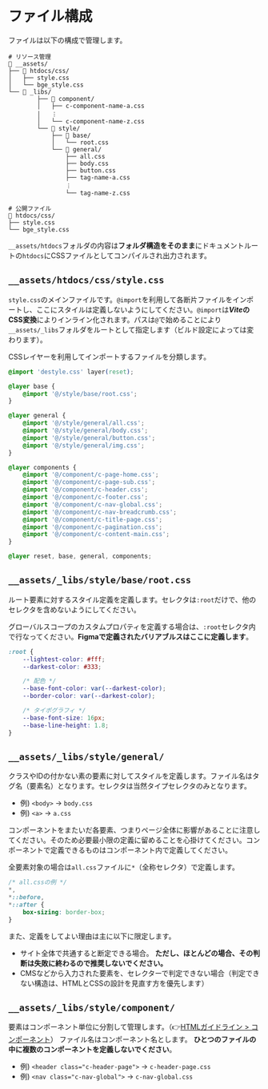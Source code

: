 # ファイル構成

ファイルは以下の構成で管理します。

```
# リソース管理
📂 __assets/
├── 📂 htdocs/css/
│   ├── style.css
│   └── bge_style.css
└── 📂 _libs/
		├── 📂 component/
		│   ├── c-component-name-a.css
		│   ︙
		│   └── c-component-name-z.css
		└── 📂 style/
			├── 📂 base/
			│   └── root.css
			└── 📂 general/
				├── all.css
				├── body.css
				├── button.css
				├── tag-name-a.css
				︙
				└── tag-name-z.css

# 公開ファイル
📂 htdocs/css/
├── style.css
└── bge_style.css
```

`__assets/htdocs`フォルダの内容は**フォルダ構造をそのまま**にドキュメントルートの`htdocs`にCSSファイルとしてコンパイルされ出力されます。

## `__assets/htdocs/css/style.css`

`style.css`のメインファイルです。`@import`を利用して各断片ファイルをインポートし、ここにスタイルは定義しないようにしてください。`@import`は***Vite*のCSS変換**によりインライン化されます。パスは`@`で始めることにより`__assets/_libs`フォルダをルートとして指定します（ビルド設定によっては変わります）。

CSSレイヤーを利用してインポートするファイルを分類します。

```css
@import 'destyle.css' layer(reset);

@layer base {
	@import '@/style/base/root.css';
}

@layer general {
	@import '@/style/general/all.css';
	@import '@/style/general/body.css';
	@import '@/style/general/button.css';
	@import '@/style/general/img.css';
}

@layer components {
	@import '@/component/c-page-home.css';
	@import '@/component/c-page-sub.css';
	@import '@/component/c-header.css';
	@import '@/component/c-footer.css';
	@import '@/component/c-nav-global.css';
	@import '@/component/c-nav-breadcrumb.css';
	@import '@/component/c-title-page.css';
	@import '@/component/c-pagination.css';
	@import '@/component/c-content-main.css';
}

@layer reset, base, general, components;
```

## `__assets/_libs/style/base/root.css`

ルート要素に対するスタイル定義を定義します。セレクタは`:root`だけで、他のセレクタを含めないようにしてください。

グローバルスコープのカスタムプロパティを定義する場合は、`:root`セレクタ内で行なってください。**Figmaで定義されたバリアブルスはここに定義します**。

```css
:root {
	--lightest-color: #fff;
	--darkest-color: #333;

	/* 配色 */
	--base-font-color: var(--darkest-color);
	--border-color: var(--darkest-color);

	/* タイポグラフィ */
	--base-font-size: 16px;
	--base-line-height: 1.8;
}
```

## `__assets/_libs/style/general/`

クラスやIDの付かない素の要素に対してスタイルを定義します。ファイル名はタグ名（要素名）となります。セレクタは当然タイプセレクタのみとなります。

- 例) `<body>` → `body.css`
- 例) `<a>` → `a.css`

コンポーネントをまたいだ各要素、つまりページ全体に影響があることに注意してください。そのため必要最小限の定義に留めることを心掛けてください。コンポーネントで定義できるものはコンポーネント内で定義してください。

全要素対象の場合は`all.css`ファイルに`*`（全称セレクタ）で定義します。

```css
/* all.cssの例 */
*,
*::before,
*::after {
	box-sizing: border-box;
}
```

また、定義をしてよい理由は主に以下に限定します。

- サイト全体で共通すると断定できる場合。 **ただし、ほとんどの場合、その判断は失敗に終わるので推奨しないでください。**
- CMSなどから入力された要素を、セレクターで判定できない場合（判定できない構造は、HTMLとCSSの設計を見直す方を優先します）

## `__assets/_libs/style/component/`

要素はコンポーネント単位に分割して管理します。（👉[HTMLガイドライン &gt; コンポーネント](../html/components.md)）
ファイル名はコンポーネント名とします。 **ひとつのファイルの中に複数のコンポーネントを定義しないでください**。

- 例) `<header class="c-header-page">` → `c-header-page.css`
- 例) `<nav class="c-nav-global">` → `c-nav-global.css`
